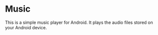 # Music
This is a simple music player for Android. It plays the audio files stored on your Android device.
